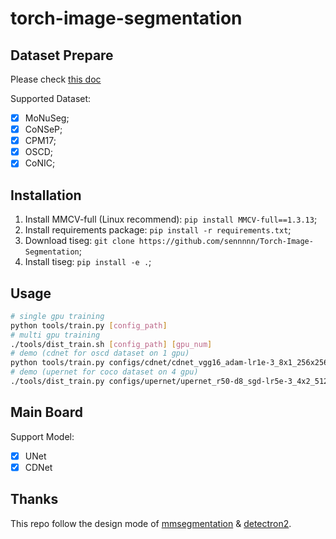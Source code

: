 # torch-image-segmentation

## Dataset Prepare

Please check [this doc](docs/data_prepare.md)

Supported Dataset:

- [x] MoNuSeg;
- [x] CoNSeP;
- [x] CPM17;
- [x] OSCD;
- [x] CoNIC;

## Installation

1. Install MMCV-full (Linux recommend): `pip install MMCV-full==1.3.13`;
2. Install requirements package: `pip install -r requirements.txt`;
3. Download tiseg: `git clone https://github.com/sennnnn/Torch-Image-Segmentation`;
4. Install tiseg: `pip install -e .`;

## Usage

```Bash
# single gpu training
python tools/train.py [config_path]
# multi gpu training
./tools/dist_train.sh [config_path] [gpu_num]
# demo (cdnet for oscd dataset on 1 gpu)
python tools/train.py configs/cdnet/cdnet_vgg16_adam-lr1e-3_8x1_256x256_80k_carton_oscd.py
# demo (upernet for coco dataset on 4 gpu)
./tools/dist_train.py configs/upernet/upernet_r50-d8_sgd-lr5e-3_4x2_512x512_160k_instance_coco.py 4
```

## Main Board

Support Model:

- [x] UNet
- [x] CDNet

## Thanks

This repo follow the design mode of [mmsegmentation](https://github.com/open-mmlab/mmsegmentation) & [detectron2](https://github.com/facebookresearch/detectron2).
